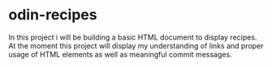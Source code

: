 # odin-recipes

In this project i will be building a basic HTML document to display
recipes. At the moment this project will display my understanding of
links and proper usage of HTML elements as well as meaningful commit
messages.